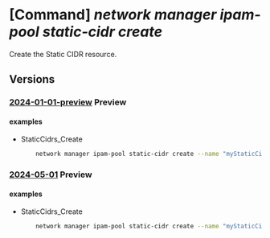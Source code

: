 # [Command] _network manager ipam-pool static-cidr create_

Create the Static CIDR resource.

## Versions

### [2024-01-01-preview](/Resources/mgmt-plane/L3N1YnNjcmlwdGlvbnMve30vcmVzb3VyY2Vncm91cHMve30vcHJvdmlkZXJzL21pY3Jvc29mdC5uZXR3b3JrL25ldHdvcmttYW5hZ2Vycy97fS9pcGFtcG9vbHMve30vc3RhdGljY2lkcnMve30=/2024-01-01-preview.xml) **Preview**

<!-- mgmt-plane /subscriptions/{}/resourcegroups/{}/providers/microsoft.network/networkmanagers/{}/ipampools/{}/staticcidrs/{} 2024-01-01-preview -->

#### examples

- StaticCidrs_Create
    ```bash
        network manager ipam-pool static-cidr create --name "myStaticCidr" --pool-name "myIpamPool" --network-manager-name "myAVNM" --resource-group "myAVNMResourceGroup" --subscription "00000000-0000-0000-0000-000000000000" --address-prefixes "['10.0.0.0/24']" --number-of-ip-addresses-to-allocate "256" --description "New Static Cidr Description"
    ```

### [2024-05-01](/Resources/mgmt-plane/L3N1YnNjcmlwdGlvbnMve30vcmVzb3VyY2Vncm91cHMve30vcHJvdmlkZXJzL21pY3Jvc29mdC5uZXR3b3JrL25ldHdvcmttYW5hZ2Vycy97fS9pcGFtcG9vbHMve30vc3RhdGljY2lkcnMve30=/2024-05-01.xml) **Preview**

<!-- mgmt-plane /subscriptions/{}/resourcegroups/{}/providers/microsoft.network/networkmanagers/{}/ipampools/{}/staticcidrs/{} 2024-05-01 -->

#### examples

- StaticCidrs_Create
    ```bash
        network manager ipam-pool static-cidr create --name "myStaticCidr" --pool-name "myIpamPool" --network-manager-name "myAVNM" --resource-group "myAVNMResourceGroup" --subscription "00000000-0000-0000-0000-000000000000" --address-prefixes "['10.0.0.0/24']" --number-of-ip-addresses-to-allocate "256" --description "New Static Cidr Description"
    ```
